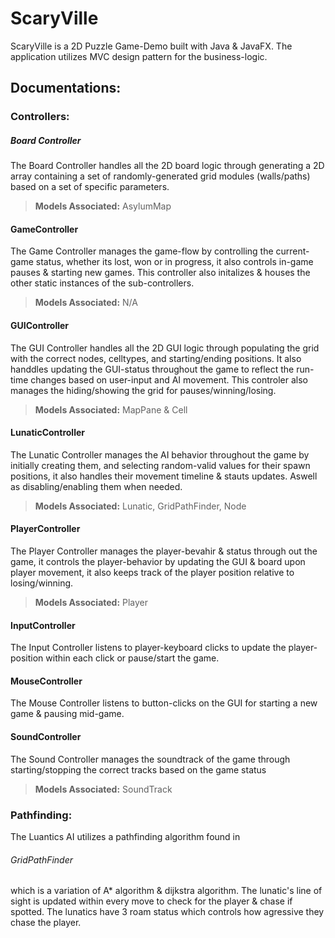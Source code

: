 # ScaryVille

ScaryVille is a 2D Puzzle Game-Demo built with Java & JavaFX. 
The application utilizes MVC design pattern for the business-logic.


## Documentations:

### Controllers:

##### Board Controller

The Board Controller handles all the 2D board logic through generating a 2D array containing a set of randomly-generated grid modules (walls/paths) based on a set of specific parameters.
> **Models Associated:** AsylumMap

#### GameController

The Game Controller manages the game-flow by controlling the current-game status, whether its lost, won or in progress, it also controls in-game pauses & starting new games. This controller also initalizes & houses the other static instances of the sub-controllers.
> **Models Associated:** N/A

#### GUIController

The GUI Controller handles all the 2D GUI logic through populating the grid with the correct nodes, celltypes, and starting/ending positions. It also handdles updating the GUI-status throughout the game to reflect the run-time changes based on user-input and AI movement. This controler also manages the hiding/showing the grid for pauses/winning/losing.
> **Models Associated:** MapPane & Cell

#### LunaticController

The Lunatic Controller manages the AI behavior throughout the game by initially creating them, and selecting random-valid values for their spawn positions, it also handles their movement timeline & stauts updates. Aswell as disabling/enabling them when needed.
> **Models Associated:** Lunatic, GridPathFinder, Node

#### PlayerController

The Player Controller manages the player-bevahir & status through out the game, it controls the player-behavior by updating the GUI & board upon player movement, it also keeps track of the player position relative to losing/winning.
> **Models Associated:** Player

#### InputController

The Input Controller listens to player-keyboard clicks to update the player-position within each click or pause/start the game.

#### MouseController

The Mouse Controller listens to button-clicks on the GUI for starting a new game & pausing mid-game.

#### SoundController

The Sound Controller manages the soundtrack of the game through starting/stopping the correct tracks based on the game status
> **Models Associated:** SoundTrack

### Pathfinding:

The Luantics AI utilizes a pathfinding algorithm found in 
###### GridPathFinder 
which is a variation of A* algorithm & dijkstra algorithm. The lunatic's line of sight is updated within every move to check for the player & chase if spotted. The lunatics have 3 roam status which controls how agressive they chase the player.
